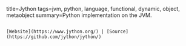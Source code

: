 title=Jython
tags=jvm, python, language, functional, dynamic, object, metaobject
summary=Python implementation on the JVM.
~~~~~~

[Website](https://www.jython.org/) | [Source](https://github.com/jython/jython/)
